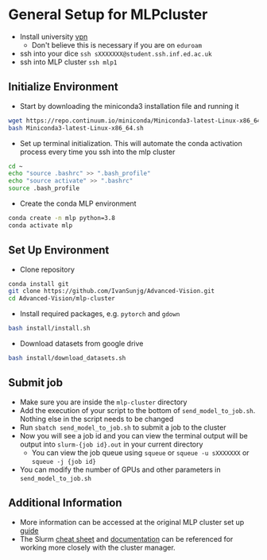 # General Setup for MLPcluster

* Install university [vpn](https://computing.help.inf.ed.ac.uk/openvpn)
  * Don't believe this is necessary if you are on `eduroam`
* ssh into your dice `ssh sXXXXXXX@student.ssh.inf.ed.ac.uk`
* ssh into MLP cluster `ssh mlp1`

## Initialize Environment

* Start by downloading the miniconda3 installation file and running it

```sh
wget https://repo.continuum.io/miniconda/Miniconda3-latest-Linux-x86_64.sh
bash Miniconda3-latest-Linux-x86_64.sh
```

* Set up terminal initialization. This will automate the conda activation process every time you ssh into the mlp cluster

```sh
cd ~
echo "source .bashrc" >> ".bash_profile"
echo "source activate" >> ".bashrc"
source .bash_profile
```

* Create the conda MLP environment

```sh
conda create -n mlp python=3.8
conda activate mlp
```

## Set Up Environment

* Clone repository

```sh
conda install git
git clone https://github.com/IvanSunjg/Advanced-Vision.git
cd Advanced-Vision/mlp-cluster
```

* Install required packages, e.g. `pytorch` and `gdown`

```sh
bash install/install.sh
```

* Download datasets from google drive

```sh
bash install/download_datasets.sh
```

## Submit job

* Make sure you are inside the `mlp-cluster` directory
* Add the execution of your script to the bottom of `send_model_to_job.sh`. Nothing else in the script needs to be changed
* Run `sbatch send_model_to_job.sh` to submit a job to the cluster
* Now you will see a job id and you can view the terminal output will be output into `slurm-{job id}.out` in your current directory
  * You can view the job queue using `squeue` or `squeue -u sXXXXXXX` or `squeue -j {job id}`
* You can modify the number of GPUs and other parameters in `send_model_to_job.sh`

## Additional Information

* More information can be accessed at the original MLP cluster set up [guide](https://github.com/VICO-UoE/mlpractical/blob/mlp2021-22/mlp_cluster_tutorial/mlp_cluster_quick_start_up.md)
* The Slurm [cheat sheet](https://github.com/JIC-CSB/SLURM-cheat-sheet) and [documentation](https://slurm.schedmd.com/) can be referenced for working more closely with the cluster manager.
